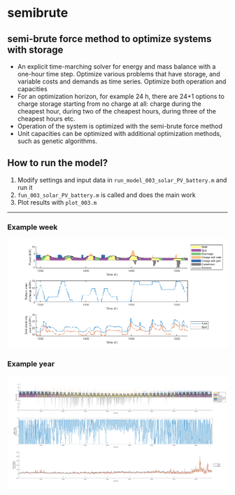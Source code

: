 # semibrute
## semi-brute force method to optimize systems with storage
- An explicit time-marching solver for energy and mass balance with a one-hour time step. Optimize various problems that have storage, and variable costs and demands as time series. Optimize both operation and capacities
- For an optimization horizon, for example 24 h, there are 24+1 options to charge storage starting from no charge at all: charge during the cheapest hour, during two of the cheapest hours, during three of the cheapest hours etc.
- Operation of the system is optimized with the semi-brute force method
- Unit capacities can be optimized with additional optimization methods, such as genetic algorithms.

## How to run the model?
1. Modify settings and input data in `run_model_003_solar_PV_battery.m` and run it
2. `fun_003_solar_PV_battery.m` is called and does the main work
3. Plot results with `plot_003.m`

---
### Example week

![example week](figures/week1.png)

### Example year
![example week](figures/year1.png)

